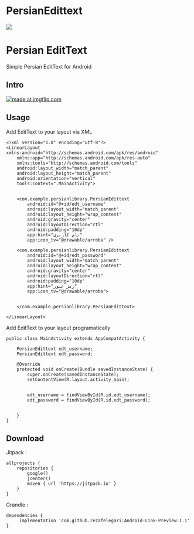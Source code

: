 # PersianEdittext
[![](https://jitpack.io/v/rezafelegari/Android-Link-Preview.svg)](https://jitpack.io/#rezafelegari/Android-Link-Preview)

# Persian EditText

Simple Persian EditText for Android

## Intro
<a href="https://imgflip.com/gif/2jvsei"><img src="https://i.imgflip.com/2jvsei.gif" title="made at imgflip.com"/></a>
## Usage

Add EditText to your layout via XML
```
<?xml version="1.0" encoding="utf-8"?>
<LinearLayout xmlns:android="http://schemas.android.com/apk/res/android"
    xmlns:app="http://schemas.android.com/apk/res-auto"
    xmlns:tools="http://schemas.android.com/tools"
    android:layout_width="match_parent"
    android:layout_height="match_parent"
    android:orientation="vertical"
    tools:context=".MainActivity">


    <com.example.persianlibrary.PersianEdittext
        android:id="@+id/edt_username"
        android:layout_width="match_parent"
        android:layout_height="wrap_content"
        android:gravity="center"
        android:layoutDirection="rtl"
        android:padding="10dp"
        app:hint="نام کاربری"
        app:icon_tv="@drawable/arroba" />

    <com.example.persianlibrary.PersianEdittext
        android:id="@+id/edt_password"
        android:layout_width="match_parent"
        android:layout_height="wrap_content"
        android:gravity="center"
        android:layoutDirection="rtl"
        android:padding="10dp"
        app:hint="رمز عبور"
        app:icon_tv="@drawable/arroba">


    </com.example.persianlibrary.PersianEdittext>

</LinearLayout>

```
Add EditText to your layout programatically

```
public class MainActivity extends AppCompatActivity {

    PersianEdittext edt_username;
    PersianEdittext edt_password;

    @Override
    protected void onCreate(Bundle savedInstanceState) {
        super.onCreate(savedInstanceState);
        setContentView(R.layout.activity_main);

    
        edt_username = findViewById(R.id.edt_username);
        edt_password = findViewById(R.id.edt_password);
      

    }
}
```

## Download

Jitpack : 
```
allprojects {
    repositories {
        google()
        jcenter()
        maven { url 'https://jitpack.io' }
    }
}
```
Grandle :
```
dependencies {
     implementation 'com.github.rezafelegari:Android-Link-Preview:1.1'
}
```
